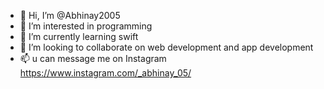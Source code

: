 - 👋 Hi, I’m @Abhinay2005
- 👀 I’m interested in programming
- 🌱 I’m currently learning swift
- 💞️ I’m looking to collaborate on web development and app development
- 📫 u can message me on Instagram
https://www.instagram.com/_abhinay_05/

<!---
Abhinay2005/Abhinay2005 is a ✨ special ✨ repository because its `README.md` (this file) appears on your GitHub profile.
You can click the Preview link to take a look at your changes.
--->

